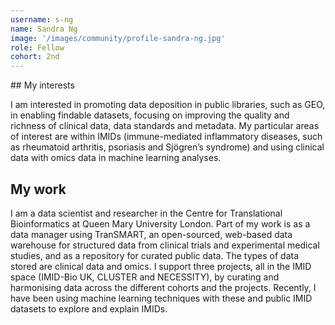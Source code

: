 ```yaml
---
username: s-ng
name: Sandra Ng
image: '/images/community/profile-sandra-ng.jpg'
role: Fellow
cohort: 2nd
---
```


## My interests

I am interested in promoting data deposition in public libraries, such as GEO, in enabling findable datasets, focusing on improving the quality and richness of clinical data, data standards and metadata.  My particular areas of interest are within IMIDs (immune-mediated inflammatory diseases, such as rheumatoid arthritis, psoriasis and Sjögren’s syndrome) and using clinical data with omics data in machine learning analyses.

## My work

I am a data scientist and researcher in the Centre for Translational Bioinformatics at Queen Mary University London.  Part of my work is as a data manager using TranSMART, an open-sourced, web-based data warehouse for structured data from clinical trials and experimental medical studies, and as a repository for curated public data.  The types of data stored are clinical data and omics.  I support three projects, all in the IMID space (IMID-Bio UK, CLUSTER and NECESSITY), by curating and harmonising data across the different cohorts and the projects.  Recently, I have been using machine learning techniques with these and public IMID datasets to explore and explain IMIDs.